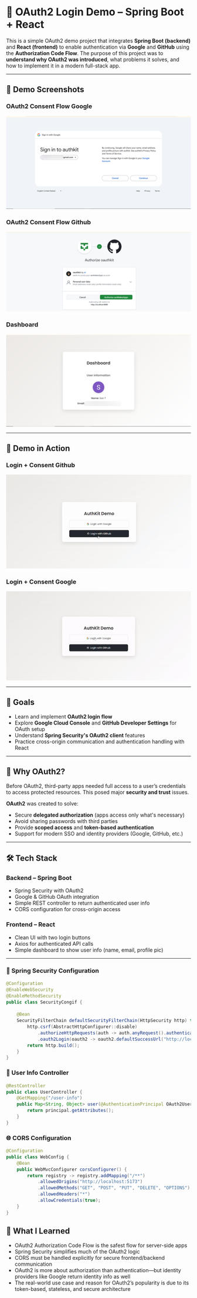 # 🔐 OAuth2 Login Demo – Spring Boot + React

This is a simple OAuth2 demo project that integrates **Spring Boot (backend)** and **React (frontend)** to enable authentication via **Google** and **GitHub** using the **Authorization Code Flow**. The purpose of this project was to **understand why OAuth2 was introduced**, what problems it solves, and how to implement it in a modern full-stack app.

---

## 📸 Demo Screenshots

### OAuth2 Consent Flow Google 
![Login UI](./assets/Capture2.PNG)

### OAuth2 Consent Flow Github 
![OAuth Consent](./assets/Capture3.PNG)

### Dashboard  
![Dashboard](./assets/Capture1.PNG)

---

## 🎥 Demo in Action

### Login + Consent Github 
![AuthKit Demo 1](./assets/authkitdemo1.gif)

### Login + Consent Google   
![AuthKit Demo 2](./assets/authkitdemo2.gif)

---


## 🎯 Goals

- Learn and implement **OAuth2 login flow**
- Explore **Google Cloud Console** and **GitHub Developer Settings** for OAuth setup
- Understand **Spring Security's OAuth2 client** features
- Practice cross-origin communication and authentication handling with React

---

## 🤔 Why OAuth2?

Before OAuth2, third-party apps needed full access to a user’s credentials to access protected resources. This posed major **security and trust** issues.

**OAuth2** was created to solve:

- Secure **delegated authorization** (apps access only what's necessary)
- Avoid sharing passwords with third parties
- Provide **scoped access** and **token-based authentication**
- Support for modern SSO and identity providers (Google, GitHub, etc.)

---

## 🛠️ Tech Stack

### Backend – Spring Boot

- Spring Security with OAuth2
- Google & GitHub OAuth integration
- Simple REST controller to return authenticated user info
- CORS configuration for cross-origin access

### Frontend – React

- Clean UI with two login buttons
- Axios for authenticated API calls
- Simple dashboard to show user info (name, email, profile pic)

---

### 🔐 Spring Security Configuration

```java
@Configuration
@EnableWebSecurity
@EnableMethodSecurity
public class SecurityCongif {

    @Bean
    SecurityFilterChain defaultSecurityFilterChain(HttpSecurity http) throws Exception {
        http.csrf(AbstractHttpConfigurer::disable)
            .authorizeHttpRequests(auth -> auth.anyRequest().authenticated())
            .oauth2Login(oauth2 -> oauth2.defaultSuccessUrl("http://localhost:5173/dashboard", true));
        return http.build();
    }
}

```

### 👤 User Info Controller

```java
@RestController
public class UserController {
    @GetMapping("/user-info")
    public Map<String, Object> user(@AuthenticationPrincipal OAuth2User principal) {
        return principal.getAttributes();
    }
}

```

### 🌐 CORS Configuration

```java
@Configuration
public class WebConfig {
    @Bean
    public WebMvcConfigurer corsConfigurer() {
        return registry -> registry.addMapping("/**")
            .allowedOrigins("http://localhost:5173")
            .allowedMethods("GET", "POST", "PUT", "DELETE", "OPTIONS")
            .allowedHeaders("*")
            .allowCredentials(true);
    }
}

```

## 🧠 What I Learned

- OAuth2 Authorization Code Flow is the safest flow for server-side apps
- Spring Security simplifies much of the OAuth2 logic
- CORS must be handled explicitly for secure frontend/backend communication
- OAuth2 is more about authorization than authentication—but identity providers like Google return identity info as well
- The real-world use case and reason for OAuth2’s popularity is due to its token-based, stateless, and secure architecture

